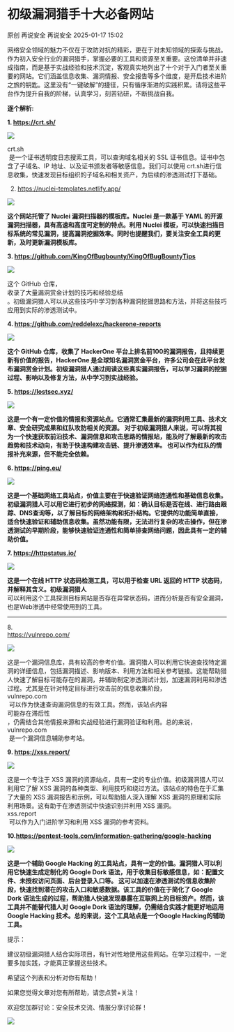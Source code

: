 #  初级漏洞猎手十大必备网站   
原创 再说安全  再说安全   2025-01-17 15:02  
  
网络安全领域的魅力不仅在于攻防对抗的精彩，更在于对未知领域的探索与挑战。作为初入安全行业的漏洞猎手，掌握必要的工具和资源至关重要。这份清单并非速成指南，而是基于实战经验和技术沉淀，客观真实地列出了十个对于入门者至关重要的网站。它们涵盖信息收集、漏洞情报、安全报告等多个维度，是开启技术进阶之旅的钥匙。这里没有“一键破解”的捷径，只有循序渐进的实践积累。请将这些平台作为提升自我的阶梯，认真学习，刻苦钻研，不断挑战自我。  
  
**逐个解析:**  
  
**1. https://crt.sh/**  
  
![](https://mmbiz.qpic.cn/mmbiz_png/fkjOR3eVscYfickZEJNq44tk4VUiaOBM7XpV0c7dmqFN6Nc8IbEIV6p5L4Yv2QYZNrQZIhv1bCOeZoeUFelnG0OQ/640?wx_fmt=png&from=appmsg "")  
  
crt.sh  
 是一个证书透明度日志搜索工具，可以查询域名相关的 SSL 证书信息。证书中包含了子域名、IP 地址、以及证书颁发者等敏感信息。我们可以使用 crt.sh进行信息收集，快速发现目标组织的子域名和相关资产，为后续的渗透测试打下基础。  
  
2. https://nuclei-templates.netlify.app/  
  
![](https://mmbiz.qpic.cn/mmbiz_png/fkjOR3eVscYfickZEJNq44tk4VUiaOBM7XRkIsFumCe1sGicNy2WDUQ73wCRPa9x0MU5Pl4ddiaVYWFGdzyWNulcBQ/640?wx_fmt=png&from=appmsg "")  
  
**这个网站托管了 Nuclei 漏洞扫描器的模板库。Nuclei 是一款基于 YAML 的开源漏洞扫描器，具有高速和高度可定制的特点。利用 Nuclei 模板，可以快速扫描目标系统的常见漏洞，提高漏洞挖掘效率。同时也提醒我们，要关注安全工具的更新，及时更新漏洞模板库。**  
  
**3. https://github.com/KingOfBugbounty/KingOfBugBountyTips**  
  
![](https://mmbiz.qpic.cn/mmbiz_png/fkjOR3eVscZCLVsKiaE39po1V9D2R4C2FbC8mVVw3rnkarCLADUvNUzCicxNcXh0eTPuicPMXQRVUq8iayic2D2a7Zw/640?wx_fmt=png&from=appmsg "")  
  
这个 GitHub 仓库，  
收录了大量漏洞赏金计划的技巧和经验总结  
。初级漏洞猎人可以从这些技巧中学习到各种漏洞挖掘思路和方法，并将这些技巧应用到实际的渗透测试中。  
  
**4. https://github.com/reddelexc/hackerone-reports**  
  
![](https://mmbiz.qpic.cn/mmbiz_png/fkjOR3eVscYfickZEJNq44tk4VUiaOBM7XZHsr8U3en8rT01XtoLeW4sjIvN5tqGPLD1iagibfR8U0S8pnPYkblDPQ/640?wx_fmt=png&from=appmsg "")  
  
**这个 GitHub 仓库，收集了 HackerOne 平台上排名前100的漏洞报告，且持续更新有价值的报告，HackerOne 是全球知名漏洞赏金平台，许多公司会在此平台发布漏洞赏金计划。初级漏洞猎人通过阅读这些真实漏洞报告，可以学习漏洞的挖掘过程、影响以及修复方法，从中学习到实战经验。**  
  
**5. https://lostsec.xyz/**  
  
![](https://mmbiz.qpic.cn/mmbiz_png/fkjOR3eVscYfickZEJNq44tk4VUiaOBM7XzTBFaTz7L64rfznpOrd5vpsrFPUwFcPOEWAXHspGUW6hYquDa5U7CA/640?wx_fmt=png&from=appmsg "")  
  
**这是一个有一定价值的情报和资源站点。它通常汇集最新的漏洞利用工具、技术文章、安全研究成果和红队攻防相关的资源。 对于初级漏洞猎人来说，可以将其视为一个快速获取前沿技术、漏洞信息和攻击思路的情报站，能及时了解最新的攻击趋势和技术动向，有助于快速构建攻击链、提升渗透效率。 也可以作为红队的情报补充来源，但不能完全依赖。**  
  
**6. https://ping.eu/**  
  
![](https://mmbiz.qpic.cn/mmbiz_png/fkjOR3eVscYfickZEJNq44tk4VUiaOBM7X3Cv85lADiboLtiaCHqiatrBetqefGjZz5XuuGIojz4MJjD1OOk1L6qKEQ/640?wx_fmt=png&from=appmsg "")  
  
**这是一个基础网络工具站点，价值主要在于快速验证网络连通性和基础信息收集。初级漏洞猎人可以用它进行初步的网络探测，如：确认目标是否在线、进行路由跟踪、DNS查询等，以了解目标的网络架构和拓扑结构。它提供的功能简单直接，适合快速验证和辅助信息收集。虽然功能有限，无法进行复杂的攻击操作，但在渗透测试的早期阶段，能够快速验证连通性和简单排查网络问题，因此具有一定的辅助价值。**  
  
**7. https://httpstatus.io/**  
  
![](https://mmbiz.qpic.cn/mmbiz_png/fkjOR3eVscYfickZEJNq44tk4VUiaOBM7XiaJPlZEsDsfPltuqPm9ZJM8vD1dFHELTM72kSeQuBgB7acsrEKfHoJw/640?wx_fmt=png&from=appmsg "")  
  
**这是一个在线 HTTP 状态码检测工具，可以用于检查 URL 返回的 HTTP 状态码，并解释其含义。初级漏洞猎人**  
可以利用这个工具探测目标网站是否存在异常状态码，进而分析是否有安全漏洞，也是Web渗透中经常使用到的工具。  
****  
  
8.   
https://vulnrepo.com/  
  
![](https://mmbiz.qpic.cn/mmbiz_png/fkjOR3eVscYfickZEJNq44tk4VUiaOBM7XfiajZzssuX4vg11ho0fvlqQiab1PW2sDfcThcCqNLxWz5cefAasFsQCQ/640?wx_fmt=png&from=appmsg "")  
  
这是一个漏洞信息库，具有较高的参考价值。漏洞猎人可以利用它快速查找特定漏洞的详细信息，包括漏洞描述、影响版本、利用方法和相关参考链接。这能帮助猎人快速了解目标可能存在的漏洞，并辅助制定渗透测试计划，加速漏洞利用和渗透过程。尤其是在针对特定目标进行攻击前的信息收集阶段，  
vulnrepo.com  
 可以作为快速查询漏洞信息的有效工具。然而，该站点内容  
可能存在滞后性  
，仍需结合其他情报来源和实战经验进行漏洞验证和利用。总的来说，  
vulnrepo.com  
 是一个漏洞信息辅助参考站。  
  
**9. https://xss.report/**  
  
![](https://mmbiz.qpic.cn/mmbiz_png/fkjOR3eVscYfickZEJNq44tk4VUiaOBM7XfC55IgiaHibFhiaTtSosfmBvn6UUvFEQhptDIMugwXLuAqWYsFnKcdZ9w/640?wx_fmt=png&from=appmsg "")  
  
这是一个专注于 XSS 漏洞的资源站点，具有一定的专业价值。初级漏洞猎人可以利用它了解 XSS 漏洞的各种类型、利用技巧和绕过方法。该站点的特色在于汇集了大量的 XSS 漏洞报告和示例，可以帮助猎人深入理解 XSS 漏洞的原理和实际利用场景。这有助于在渗透测试中快速识别并利用 XSS 漏洞。  
xss.report  
 可以作为入门进阶学习和利用 XSS 漏洞的参考资料。  
  
**10.https://pentest-tools.com/information-gathering/google-hacking**  
  
![](https://mmbiz.qpic.cn/mmbiz_png/fkjOR3eVscYfickZEJNq44tk4VUiaOBM7XChnOV6Xl3NeqI7FxOaUSnKfVffOQVgv9eXN9ye3MPx6aEDN54nyWUw/640?wx_fmt=png&from=appmsg "")  
  
**这是一个辅助 Google Hacking 的工具站点，具有一定的价值。漏洞猎人可以利用它快速生成定制化的 Google Dork 语法，用于收集目标敏感信息，如：配置文件、未授权访问页面、后台登录入口等。 这可以加速在渗透测试的信息收集阶段，快速找到潜在的攻击入口和敏感数据。该工具的价值在于简化了 Google Dork 语法生成的过程，帮助猎人快速发现暴露在互联网上的目标资产。然而，该工具并不能替代猎人对 Google Dork 语法的理解，仍需结合实践才能更好地运用 Google Hacking 技术。总的来说，这个工具站点是一个Google Hacking的辅助工具。**  
  
提示：  
  
建议初级漏洞猎人结合实际项目，有针对性地使用这些网站。在学习过程中，一定要多加实践，才能真正掌握这些技术。  
  
希望这个列表和分析对你有帮助！  
  
如果您觉得文章对您有所帮助，请您点赞+关注！  
  
  
  
  
欢迎您加群讨论：安全技术交流、情报分享讨论群！  
  
  
![](https://mmbiz.qpic.cn/mmbiz_png/fkjOR3eVscaCk1Hrx5ZSFpF9UDIUtfHvQ8b6TeMurEZFtR78CA7581ecq66D1YVLhtaHsyX4D9VbcPYB5UkZ9w/640?wx_fmt=other&from=appmsg&wxfrom=5&wx_lazy=1&wx_co=1&tp=webp "")  
  
  
